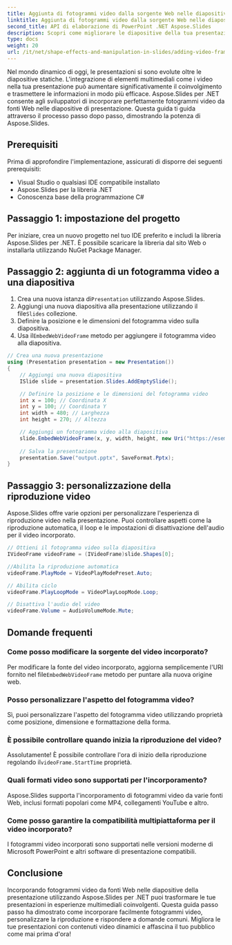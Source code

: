 ```yaml
---
title: Aggiunta di fotogrammi video dalla sorgente Web nelle diapositive della presentazione con Aspose.Slides
linktitle: Aggiunta di fotogrammi video dalla sorgente Web nelle diapositive della presentazione con Aspose.Slides
second_title: API di elaborazione di PowerPoint .NET Aspose.Slides
description: Scopri come migliorare le diapositive della tua presentazione aggiungendo fotogrammi video da fonti Web utilizzando Aspose.Slides per .NET. Crea presentazioni multimediali accattivanti con istruzioni dettagliate ed esempi di codice sorgente.
type: docs
weight: 20
url: /it/net/shape-effects-and-manipulation-in-slides/adding-video-frames-from-web-source/
---
```


Nel mondo dinamico di oggi, le presentazioni si sono evolute oltre le diapositive statiche. L'integrazione di elementi multimediali come i video nella tua presentazione può aumentare significativamente il coinvolgimento e trasmettere le informazioni in modo più efficace. Aspose.Slides per .NET consente agli sviluppatori di incorporare perfettamente fotogrammi video da fonti Web nelle diapositive di presentazione. Questa guida ti guida attraverso il processo passo dopo passo, dimostrando la potenza di Aspose.Slides.

## Prerequisiti

Prima di approfondire l'implementazione, assicurati di disporre dei seguenti prerequisiti:

- Visual Studio o qualsiasi IDE compatibile installato
- Aspose.Slides per la libreria .NET
- Conoscenza base della programmazione C#

## Passaggio 1: impostazione del progetto

Per iniziare, crea un nuovo progetto nel tuo IDE preferito e includi la libreria Aspose.Slides per .NET. È possibile scaricare la libreria dal sito Web o installarla utilizzando NuGet Package Manager.

## Passaggio 2: aggiunta di un fotogramma video a una diapositiva

1.  Crea una nuova istanza di`Presentation` utilizzando Aspose.Slides.
2.  Aggiungi una nuova diapositiva alla presentazione utilizzando il file`Slides` collezione.
3. Definire la posizione e le dimensioni del fotogramma video sulla diapositiva.
4.  Usa il`EmbedWebVideoFrame` metodo per aggiungere il fotogramma video alla diapositiva.

```csharp
// Crea una nuova presentazione
using (Presentation presentation = new Presentation())
{
    // Aggiungi una nuova diapositiva
    ISlide slide = presentation.Slides.AddEmptySlide();

    // Definire la posizione e le dimensioni del fotogramma video
    int x = 100; // Coordinata X
    int y = 100; // Coordinata Y
    int width = 480; // Larghezza
    int height = 270; // Altezza

    // Aggiungi un fotogramma video alla diapositiva
    slide.EmbedWebVideoFrame(x, y, width, height, new Uri("https://esempio.com/video.mp4"));
    
    // Salva la presentazione
    presentation.Save("output.pptx", SaveFormat.Pptx);
}
```

## Passaggio 3: personalizzazione della riproduzione video

Aspose.Slides offre varie opzioni per personalizzare l'esperienza di riproduzione video nella presentazione. Puoi controllare aspetti come la riproduzione automatica, il loop e le impostazioni di disattivazione dell'audio per il video incorporato.

```csharp
// Ottieni il fotogramma video sulla diapositiva
IVideoFrame videoFrame = (IVideoFrame)slide.Shapes[0];

//Abilita la riproduzione automatica
videoFrame.PlayMode = VideoPlayModePreset.Auto;

// Abilita ciclo
videoFrame.PlayLoopMode = VideoPlayLoopMode.Loop;

// Disattiva l'audio del video
videoFrame.Volume = AudioVolumeMode.Mute;
```

## Domande frequenti

### Come posso modificare la sorgente del video incorporato?

 Per modificare la fonte del video incorporato, aggiorna semplicemente l'URI fornito nel file`EmbedWebVideoFrame` metodo per puntare alla nuova origine web.

### Posso personalizzare l'aspetto del fotogramma video?

Sì, puoi personalizzare l'aspetto del fotogramma video utilizzando proprietà come posizione, dimensione e formattazione della forma.

### È possibile controllare quando inizia la riproduzione del video?

 Assolutamente! È possibile controllare l'ora di inizio della riproduzione regolando il`videoFrame.StartTime` proprietà.

### Quali formati video sono supportati per l'incorporamento?

Aspose.Slides supporta l'incorporamento di fotogrammi video da varie fonti Web, inclusi formati popolari come MP4, collegamenti YouTube e altro.

### Come posso garantire la compatibilità multipiattaforma per il video incorporato?

I fotogrammi video incorporati sono supportati nelle versioni moderne di Microsoft PowerPoint e altri software di presentazione compatibili.

## Conclusione

Incorporando fotogrammi video da fonti Web nelle diapositive della presentazione utilizzando Aspose.Slides per .NET puoi trasformare le tue presentazioni in esperienze multimediali coinvolgenti. Questa guida passo passo ha dimostrato come incorporare facilmente fotogrammi video, personalizzare la riproduzione e rispondere a domande comuni. Migliora le tue presentazioni con contenuti video dinamici e affascina il tuo pubblico come mai prima d'ora!